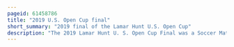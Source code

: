 ```yaml
---
pageid: 61458786
title: "2019 U.S. Open Cup final"
short_summary: "2019 final of the Lamar Hunt U.S. Open Cup"
description: "The 2019 Lamar Hunt U. S. Open Cup Final was a Soccer Match that was played on August 27, 2019, at Mercedes-Benz Stadium in Atlanta, Georgia, United States. It determined the winner of the 2019 U. S. Open Cup, the 106th Edition of the oldest Competition in U. S. Soccer, which was open to amateur and professional Soccer Teams affiliated with the United States Soccer Federation. The Match was contested by two Major League Soccer Teams making their Debuts in the final: Hosts Atlanta United Fc, in their first open Cup final, and Minnesota United Fc ; both Teams entered Mls as Expansion Teams during the 2017 Season."
---
```

